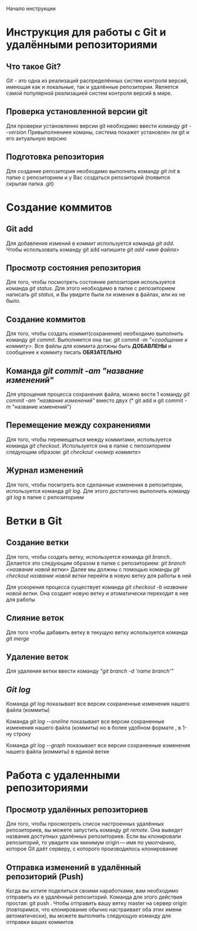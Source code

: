 Начало инструкции

# Инструкция для работы с Git и удалёнными репозиториями

## Что такое Git?

*Git* - это одна из реализаций распределённых систем контроля версий, имеющая как и локальные, так и удалённые репозитории. Является самой популярной реализацией систем контроля версий в мире.

## Проверка установленной версии git 

Для проверки установленно версии git необходимо ввести команду *git --version* Привыполнениее команы, система покажет установлен ли git и его актуальную версию 

## Подготовка репозитория

Для создание репозитория необходимо выполнить команду *git init* в папке с репозиторием и у Вас создаться репозиторий (появится скрытая папка .git)

# Создание коммитов

## Git add

Для добавления измений в коммит используется команда *git add*. Чтобы использовать команду git add напишите *git add <имя файла>*

## Просмотр состояния репозитория

Для того, чтобы посмотреть состояние репозитория используется команда *git status*. Для этого необходимо в папке с репозиторием написать *git status*, и Вы увидите были ли измения в файлах, или их не было.

## Создание коммитов

Для того, чтобы создать коммит(сохранение) необходимо выполнить команду *git commit*. Выполняется она так: *git commit -m "<сообщение к коммиту>*. Все файлы для коммита должны быть **ДОБАВЛЕНЫ** и сообщение к коммиту писать **ОБЯЗАТЕЛЬНО**

## Команда *git commit -am "название изменений"*

Для упрощения процесса сохранения файла, можно вести 1 команду *git commit -am "название изменений"* вместо двух (* git add и git commit -m "название изменений")

## Перемещение между сохранениями

Для того, чтобы перемещаться между коммитами, используется команда *git checkout*. Используется она в папке с пепозиторием следующим образом: *git checkout <номер коммита>*

## Журнал изменений

Для того, чтобы посмтреть все сделанные изменения в репозитории, используется команда *git log.* Для этого достаточно выполнить команду *git log* в папке с репозиторием

# Ветки в Git

## Создание ветки

Для того, чтобы создать ветку, используется команда *git branch*. Делается это следующим образом в папке с репозиторием: *git branch <название новой ветки>*
Далее мы должны с помощью команды *git checkout название новой ветки* перейти в новую ветку для работы в ней

Для ускорения процесса существует команда *git checkout -b название новой ветки*. Она создает новую ветку и атоматически переходит в нее для работы 

## Слияние веток

Для того чтобы дабавить ветку в текущую ветку используется команда *git merge*

## Удаление веток

Для удаления ветки ввести команду *"git branch -d 'name branch'"*

## *Git log*

Команда *git log* показывает все версии сохраненные изменения нашего файла (коммиты)

Команда *git log --oneline* показывает все версии сохраненные изменения нашего файла (коммиты) но в более удобном формате , в 1-ну строку 

Команда *git log --graph* показывает все версии сохраненные изменения нашего файла (коммиты) в единой ветке

# Работа с удаленными репозиториями 

## Просмотр удалённых репозиториев

Для того, чтобы просмотреть список настроенных удалённых репозиториев, вы можете запустить команду *git remote*. Она выведет названия доступных удалённых репозиториев. Если вы клонировали репозиторий, то увидите как минимум origin — имя по умолчанию, которое Git даёт серверу, с которого производилось клонирование

## Отправка изменений в удалённый репозиторий (Push)

Когда вы хотите поделиться своими наработками, вам необходимо отправить их в удалённый репозиторий. Команда для этого действия простая: git push <remote-name> <branch-name>. Чтобы отправить вашу ветку master на сервер origin (повторимся, что клонирование обычно настраивает оба этих имени автоматически), вы можете выполнить следующую команду для отправки ваших коммитов 


